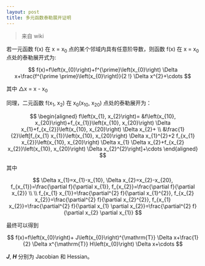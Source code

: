 ```yaml
---
layout: post
title: 多元函数泰勒展开证明
---
```


>来自 wiki

若一元函数 f(x) 在 x = x<sub>0</sub> 点的某个邻域内具有任意阶导数，则函数 f(x) 在 x = x<sub>0</sub> 点处的泰勒展开式为:

$$
f(x)=f\left(x_{0}\right)+f^{\prime}\left(x_{0}\right) \Delta x+\frac{f^{\prime \prime}\left(x_{0}\right)}{2 !} \Delta x^{2}+\cdots
$$

其中 △x = x - x<sub>0</sub>

同理，二元函数 f(x<sub>1</sub>, x<sub>2</sub>) 在 x<sub>0</sub>(x<sub>10</sub>, x<sub>20</sub>) 点处的泰勒展开为：

$$
\begin{aligned}
f\left(x_{1}, x_{2}\right)= 
&f\left(x_{10}, x_{20}\right)+f_{x_{1}}\left(x_{10}, x_{20}\right) \Delta x_{1}+f_{x_{2}}\left(x_{10}, x_{20}\right) \Delta x_{2}+ \\
&\frac{1}{2}\left[f_{x_{1} x_{1}}\left(x_{10}, x_{20}\right) \Delta x_{1}^{2}+2 f_{x_{1} x_{2}}\left(x_{10}, x_{20}\right) \Delta x_{1} \Delta x_{2}+f_{x_{2} x_{2}}\left(x_{10}, x_{20}\right) \Delta x_{2}^{2}\right]+\cdots
\end{aligned}
$$

其中

$$
\Delta x_{1}=x_{1}-x_{10}, \Delta x_{2}=x_{2}-x_{20}, f_{x_{1}}=\frac{\partial f}{\partial x_{1}}, f_{x_{2}}=\frac{\partial f}{\partial x_{2}} \\ \\
f_{x_{1} x_{1}}=\frac{\partial^{2} f}{\partial x_{1}^{2}}, f_{x_{2} x_{2}}=\frac{\partial^{2} f}{\partial x_{2}^{2}}, f_{x_{1} x_{2}}=\frac{\partial^{2} f}{\partial x_{1} \partial x_{2}}=\frac{\partial^{2} f}{\partial x_{2} \partial x_{1}}
$$

最终可以得到

$$
f(x)=f\left(x_{0}\right)+ J\left(x_{0}\right)^{\mathrm{T}} \Delta x+\frac{1}{2} \Delta x^{\mathrm{T}} H\left(x_{0}\right) \Delta x+\cdots
$$

***J***,  ***H*** 分别为 Jacobian 和 Hessian。